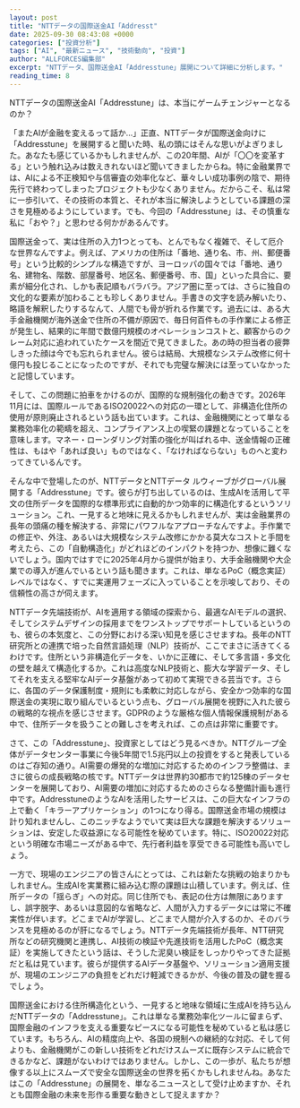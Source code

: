 ```yaml
---
layout: post
title: "NTTデータの国際送金AI「Addresst"
date: 2025-09-30 08:43:08 +0000
categories: ["投資分析"]
tags: ["AI", "最新ニュース", "技術動向", "投資"]
author: "ALLFORCES編集部"
excerpt: "NTTデータ、国際送金AI「Addresstune」展開について詳細に分析します。"
reading_time: 8
---
```


NTTデータの国際送金AI「Addresstune」は、本当にゲームチェンジャーとなるのか？

「またAIが金融を変えるって話か…」正直、NTTデータが国際送金向けに「Addresstune」を展開すると聞いた時、私の頭にはそんな思いがよぎりました。あなたも感じているかもしれませんが、この20年間、AIが「〇〇を変革する」という触れ込みは数えきれないほど聞いてきましたからね。特に金融業界では、AIによる不正検知や与信審査の効率化など、華々しい成功事例の陰で、期待先行で終わってしまったプロジェクトも少なくありません。だからこそ、私は常に一歩引いて、その技術の本質と、それが本当に解決しようとしている課題の深さを見極めるようにしています。でも、今回の「Addresstune」は、その慎重な私に「おや？」と思わせる何かがあるんです。

国際送金って、実は住所の入力1つとっても、とんでもなく複雑で、そして厄介な世界なんですよ。例えば、アメリカの住所は「番地、通り名、市、州、郵便番号」という比較的シンプルな構造ですが、ヨーロッパの国々では「番地、通り名、建物名、階数、部屋番号、地区名、郵便番号、市、国」といった具合に、要素が細分化され、しかも表記順もバラバラ。アジア圏に至っては、さらに独自の文化的な要素が加わることも珍しくありません。手書きの文字を読み解いたり、略語を解釈したりするなんて、人間でも骨が折れる作業です。過去には、ある大手金融機関が海外送金で住所の不備が原因で、毎日何百件もの手作業による修正が発生し、結果的に年間で数億円規模のオペレーションコストと、顧客からのクレーム対応に追われていたケースを間近で見てきました。あの時の担当者の疲弊しきった顔は今でも忘れられません。彼らは結局、大規模なシステム改修に何十億円も投じることになったのですが、それでも完璧な解決には至っていなかったと記憶しています。

そして、この問題に拍車をかけるのが、国際的な規制強化の動きです。2026年11月には、国際ルールであるISO20022への対応の一環として、非構造化住所の使用が原則廃止されるという話も出ています。これは、金融機関にとって単なる業務効率化の範疇を超え、コンプライアンス上の喫緊の課題となっていることを意味します。マネー・ローンダリング対策の強化が叫ばれる中、送金情報の正確性は、もはや「あれば良い」ものではなく、「なければならない」ものへと変わってきているんです。

そんな中で登場したのが、NTTデータとNTTデータ ルウィーブがグローバル展開する「Addresstune」です。彼らが打ち出しているのは、生成AIを活用して平文の住所データを国際的な標準形式に自動的かつ効率的に構造化するというソリューション。これ、一見すると地味に見えるかもしれませんが、実は金融業界の長年の頭痛の種を解決する、非常にパワフルなアプローチなんですよ。手作業での修正や、外注、あるいは大規模なシステム改修にかかる莫大なコストと手間を考えたら、この「自動構造化」がどれほどのインパクトを持つか、想像に難くないでしょう。国内ではすでに2025年4月から提供が始まり、大手金融機関や大企業での導入が進んでいるという話も聞きます。これは、単なるPoC（概念実証）レベルではなく、すでに実運用フェーズに入っていることを示唆しており、その信頼性の高さが伺えます。

NTTデータ先端技術が、AIを適用する領域の探索から、最適なAIモデルの選択、そしてシステムデザインの採用までをワンストップでサポートしているというのも、彼らの本気度と、この分野における深い知見を感じさせますね。長年のNTT研究所との連携で培った自然言語処理（NLP）技術が、ここでまさに活きてくるわけです。住所という非構造化データを、いかに正確に、そして多言語・多文化の壁を越えて構造化するか。これは高度なNLP技術と、膨大な学習データ、そしてそれを支える堅牢なAIデータ基盤があって初めて実現できる芸当です。さらに、各国のデータ保護制度・規則にも柔軟に対応しながら、安全かつ効率的な国際送金の実現に取り組んでいるという点も、グローバル展開を視野に入れた彼らの戦略的な視点を感じさせます。GDPRのような厳格な個人情報保護規制がある中で、住所データを扱うことの難しさを考えれば、この点は非常に重要です。

さて、この「Addresstune」、投資家としてはどう見るべきか。NTTグループ全体がデータセンター事業に今後5年間で1.5兆円以上の投資をすると発表しているのはご存知の通り。AI需要の爆発的な増加に対応するためのインフラ整備は、まさに彼らの成長戦略の核です。NTTデータは世界約30都市で約125棟のデータセンターを展開しており、AI需要の増加に対応するためのさらなる整備計画も進行中です。AddresstuneのようなAIを活用したサービスは、この巨大なインフラの上で動く「キラーアプリケーション」の1つになり得る。国際送金市場の規模は計り知れませんし、このニッチなようでいて実は巨大な課題を解決するソリューションは、安定した収益源になる可能性を秘めています。特に、ISO20022対応という明確な市場ニーズがある中で、先行者利益を享受できる可能性も高いでしょう。

一方で、現場のエンジニアの皆さんにとっては、これは新たな挑戦の始まりかもしれません。生成AIを実業務に組み込む際の課題は山積しています。例えば、住所データの「揺らぎ」への対応。同じ住所でも、表記の仕方は無限にありますし、誤字脱字、あるいは意図的な省略など、人間が入力するデータには常に不確実性が伴います。どこまでAIが学習し、どこまで人間が介入するのか、そのバランスを見極めるのが肝になるでしょう。NTTデータ先端技術が長年、NTT研究所などの研究機関と連携し、AI技術の検証や先進技術を活用したPoC（概念実証）を実施してきたという話は、そうした泥臭い検証をしっかりやってきた証拠だと私は見ています。彼らが提供するAIデータ基盤や、ソリューション適用支援が、現場のエンジニアの負担をどれだけ軽減できるかが、今後の普及の鍵を握るでしょう。

国際送金における住所構造化という、一見すると地味な領域に生成AIを持ち込んだNTTデータの「Addresstune」。これは単なる業務効率化ツールに留まらず、国際金融のインフラを支える重要なピースになる可能性を秘めていると私は感じています。もちろん、AIの精度向上や、各国の規制への継続的な対応、そして何よりも、金融機関がこの新しい技術をどれだけスムーズに既存システムに統合できるかなど、課題がないわけではありません。しかし、この一歩が、私たちが想像する以上にスムーズで安全な国際送金の世界を拓くかもしれませんね。あなたはこの「Addresstune」の展開を、単なるニュースとして受け止めますか、それとも国際金融の未来を形作る重要な動きとして捉えますか？

